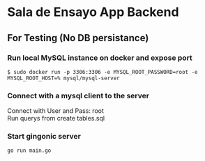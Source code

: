 # Sala de Ensayo App Backend

## For Testing (No DB persistance)
### Run local MySQL instance on docker and expose port
```$ sudo docker run -p 3306:3306 -e MYSQL_ROOT_PASSWORD=root -e MYSQL_ROOT_HOST=% mysql/mysql-server ```

### Connect with a mysql client to the server
Connect with User and Pass: root \
Run querys from create tables.sql

### Start gingonic server
```go run main.go```


